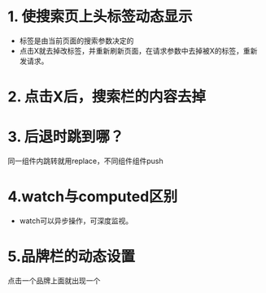 # 1. 使搜索页上头标签动态显示

* 标签是由当前页面的搜索参数决定的
* 点击X就去掉改标签，并重新刷新页面，在请求参数中去掉被X的标签，重新发请求。

# 2. 点击X后，搜索栏的内容去掉

# 3. 后退时跳到哪？

同一组件内跳转就用replace，不同组件组件push

# 4.watch与computed区别

* watch可以异步操作，可深度监视。

# 5.品牌栏的动态设置

点击一个品牌上面就出现一个